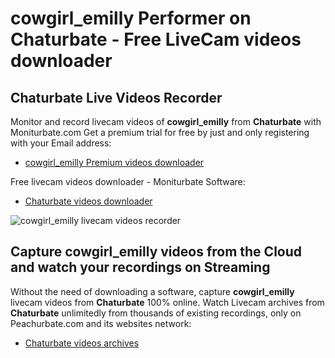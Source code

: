 # cowgirl_emilly Performer on Chaturbate - Free LiveCam videos downloader

## Chaturbate Live Videos Recorder

Monitor and record livecam videos of **cowgirl_emilly** from **Chaturbate** with Moniturbate.com
Get a premium trial for free by just and only registering with your Email address:
* [cowgirl_emilly Premium videos downloader](https://moniturbate.com/request-demo-licence-key.html)

Free livecam videos downloader - Moniturbate Software:
* [Chaturbate videos downloader](https://moniturbate.com/moniturbate-download-software.html)

![cowgirl_emilly livecam videos recorder](https://peachurnet.com/templates/moniturbate-software.png)


## Capture cowgirl_emilly videos from the Cloud and watch your recordings on Streaming

Without the need of downloading a software, capture **cowgirl_emilly** livecam videos from **Chaturbate** 100% online.
Watch Livecam archives from **Chaturbate** unlimitedly from thousands of existing recordings, only on Peachurbate.com and its websites network:
* [Chaturbate videos archives](https://peachurnet.com/)